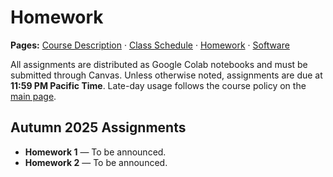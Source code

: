 # Homework

**Pages:** [Course Description](index.md) · [Class Schedule](schedule.md) · [Homework](homework.md) · [Software](software.md)


All assignments are distributed as Google Colab notebooks and must be submitted through Canvas. Unless otherwise noted, assignments are due at **11:59 PM Pacific Time**. Late-day usage follows the course policy on the [main page](index.md#late-day-policy).

## Autumn 2025 Assignments
- **Homework 1** — To be announced.
- **Homework 2** — To be announced.
